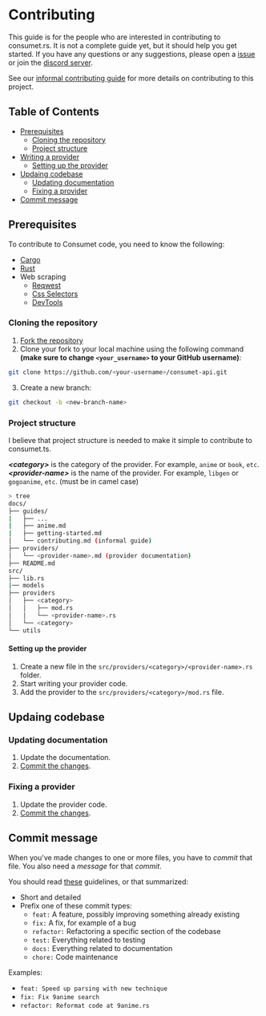 <h1>Contributing</h1>

This guide is for the people who are interested in contributing to consumet.rs. It is not a complete guide yet, but it should help you get started. If you have any questions or any suggestions, please open a [issue](https://github.com/consumet-rs/consumet.rs/issues/new?assignees=&labels=Bug&template=bug-report.yml) or join the [discord server](https://discord.gg/qTPfvMxzNH).

See our [informal contributing guide](./docs/guides/contributing.md) for more details on contributing to this project.

<h2>Table of Contents</h2>

- [Prerequisites](#prerequisites)
  - [Cloning the repository](#cloning-the-repository)
  - [Project structure](#project-structure)
- [Writing a provider](#writing-a-provider)
    - [Setting up the provider](#setting-up-the-provider)
- [Updaing codebase](#updaing-codebase)
  - [Updating documentation](#updating-documentation)
  - [Fixing a provider](#fixing-a-provider)
- [Commit message](#commit-message)


## Prerequisites
To contribute to Consumet code, you need to know the following:
   - [Cargo](https://www.rust-lang.org/learn/get-started)
   - [Rust](https://www.rust-lang.org/)
   - Web scraping
       - [Reqwest](https://crates.io/crates/reqwest/)
       - [Css Selectors](https://developer.mozilla.org/en-US/docs/Web/CSS/CSS_Selectors)
       - [DevTools](https://developer.mozilla.org/en-US/docs/Learn/Common_questions/What_are_browser_developer_tools)

### Cloning the repository
1. [Fork the repository](https://github.com/consumet-rs/consumet.rs/fork)
2. Clone your fork to your local machine using the following command **(make sure to change `<your_username>` to your GitHub username)**:
```sh
git clone https://github.com/<your-username>/consumet-api.git
```
3. Create a new branch:
```sh
git checkout -b <new-branch-name>
```

### Project structure
I believe that project structure is needed to make it simple to contribute to consumet.ts.

***\<category>*** is the category of the provider. For example, `anime` or `book`, `etc`.\
***\<provider-name>*** is the name of the provider. For example, `libgen` or `gogoanime`, `etc`. (must be in camel case)

```sh
> tree
docs/
├── guides/
|   ├── ...
|   ├── anime.md
|   ├── getting-started.md
│   └── contributing.md (informal guide)
├── providers/
│   └── <provider-name>.md (provider documentation)
├── README.md
src/
├── lib.rs
|── models
├── providers
│   ├── <category>
│   │   ├── mod.rs
│   │   └── <provider-name>.rs
│   └── <category>
└── utils
```

#### Setting up the provider
1. Create a new file in the `src/providers/<category>/<provider-name>.rs` folder.
2. Start writing your provider code.
3. Add the provider to the `src/providers/<category>/mod.rs` file.


## Updaing codebase
### Updating documentation
1. Update the documentation.
2. [Commit the changes](#commit-message).

### Fixing a provider
1. Update the provider code.
2. [Commit the changes](#commit-message).

## Commit message
When you've made changes to one or more files, you have to *commit* that file. You also need a
*message* for that *commit*.

You should read [these](https://www.freecodecamp.org/news/writing-good-commit-messages-a-practical-guide/) guidelines, or that summarized:

- Short and detailed
- Prefix one of these commit types:
   - `feat:` A feature, possibly improving something already existing
   - `fix:` A fix, for example of a bug
   - `refactor:` Refactoring a specific section of the codebase
   - `test:` Everything related to testing
   - `docs:` Everything related to documentation
   - `chore:` Code maintenance

Examples:
 - `feat: Speed up parsing with new technique`
 - `fix: Fix 9anime search`
 - `refactor: Reformat code at 9anime.rs`
